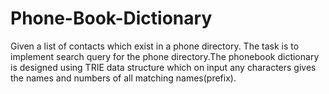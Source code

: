 # Phone-Book-Dictionary

Given a list of contacts which exist in a phone directory. The task is to implement search
query for the phone directory.The phonebook dictionary is designed using TRIE data
structure which on input any characters gives the names and numbers of all matching
names(prefix).
